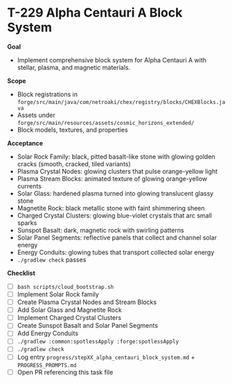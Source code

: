 # T-229 Alpha Centauri A Block System

**Goal**

- Implement comprehensive block system for Alpha Centauri A with stellar, plasma, and magnetic materials.

**Scope**

- Block registrations in `forge/src/main/java/com/netroaki/chex/registry/blocks/CHEXBlocks.java`
- Assets under `forge/src/main/resources/assets/cosmic_horizons_extended/`
- Block models, textures, and properties

**Acceptance**

- Solar Rock Family: black, pitted basalt-like stone with glowing golden cracks (smooth, cracked, tiled variants)
- Plasma Crystal Nodes: glowing clusters that pulse orange-yellow light
- Plasma Stream Blocks: animated texture of glowing orange-yellow currents
- Solar Glass: hardened plasma turned into glowing translucent glassy stone
- Magnetite Rock: black metallic stone with faint shimmering sheen
- Charged Crystal Clusters: glowing blue-violet crystals that arc small sparks
- Sunspot Basalt: dark, magnetic rock with swirling patterns
- Solar Panel Segments: reflective panels that collect and channel solar energy
- Energy Conduits: glowing tubes that transport collected solar energy
- `./gradlew check` passes

**Checklist**

- [ ] `bash scripts/cloud_bootstrap.sh`
- [ ] Implement Solar Rock family
- [ ] Create Plasma Crystal Nodes and Stream Blocks
- [ ] Add Solar Glass and Magnetite Rock
- [ ] Implement Charged Crystal Clusters
- [ ] Create Sunspot Basalt and Solar Panel Segments
- [ ] Add Energy Conduits
- [ ] `./gradlew :common:spotlessApply :forge:spotlessApply`
- [ ] `./gradlew check`
- [ ] Log entry `progress/stepXX_alpha_centauri_block_system.md` + `PROGRESS_PROMPTS.md`
- [ ] Open PR referencing this task file
